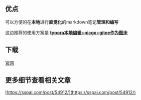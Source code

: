 ## 优点

可以方便的在**本地**进行**直觉化**的markdown笔记**管理和编写**

这边推荐的使用方案是 [**typora本地编辑+picgo+gitee作为图床**](https://cuit_icec.gitee.io/icec_wiki/tool/note/markdown/markdown_picbed)

## 下载

[官网](https://www.typora.io/)

## 更多细节查看相关文章

[https://sspai.com/post/54912/](https://sspai.com/post/54912/)

